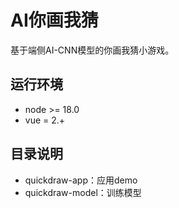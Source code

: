 # AI你画我猜

基于端侧AI-CNN模型的你画我猜小游戏。

## 运行环境

- node >= 18.0
- vue = 2.+

## 目录说明
- quickdraw-app：应用demo
- quickdraw-model：训练模型